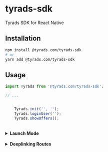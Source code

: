 # tyrads-sdk

Tyrads SDK for React Native 

## Installation

```sh
npm install @tyrads.com/tyrads-sdk
# or
yarn add @tyrads.com/tyrads-sdk
```

## Usage


```js
import Tyrads from '@tyrads.com/tyrads-sdk';

// ...


    Tyrads.init('', '');
    Tyrads.loginUser('');
    Tyrads.showOffers();
```


</br>
<details>
<summary><strong>Launch Mode</strong></summary>


</br>

##### Min SDK version required: v1.1.6
##### Works only for iOS 

</br>

Tyrads SDK provides the ability to open the Offerwall in a webkit view that is embedded in the app to provide a seamless user experience. Also, it provides the ability to open the Offerwall in an external browser (Safari) if Apple's app store policy does not approve the in-app rewards system for the app.

Available launch modes:
- `launchMode: 3` - opens the Offerwall in an external browser (Safari)
- `launchMode: 2` - opens the Offerwall in a webkit view that is embedded in the app

```js

// Note: The launchMode parameter is optional, if not specified the default would be opening the Offerwall in an external browser (Safari)

Tyrads.showOffers({ launchMode: 3 });// provide launchMode: 2 to open the Offerwall in a webkit view that is embedded in the app

```
</details>



</br>
<details>
<summary><strong>Deeplinking Routes</strong></summary>


</br>

##### Min SDK version required: v1.1.6

</br>

The Tyrads SDK supports deeplinking to specific sections of the offerwall. When initializing or interacting with the SDK, you can specify a route to open a particular page. For campaign-specific routes, you'll need to provide the campaignID as well.

Available routes and their usage:
- `campaigns` - opens the Campaigns Page
- `campaigns-activated` - opens the Activated Campaigns Page
- `campaign-details` - opens the Campaign Details Page (requires campaignID)
- `campaign-tickets` - opens the Campaign Tickets Page (requires campaignID)

```js

// Default route (Campaigns Page)
Tyrads.showOffers();

// Explicitly specifying the Campaigns Page
Tyrads.showOffers({ route: "campaigns" });

// Activated Campaigns Page
Tyrads.showOffers({ route: "campaigns-activated" });

// Campaign Details Page (requires campaignID)
Tyrads.showOffers({ route: "campaign-details", campaignID: "your_campaign_id_here" });

// Campaign Tickets Page (requires campaignID)
Tyrads.showOffers({ route: "campaign-tickets", campaignID: "your_campaign_id_here" });

```
</details>

</br></br>

